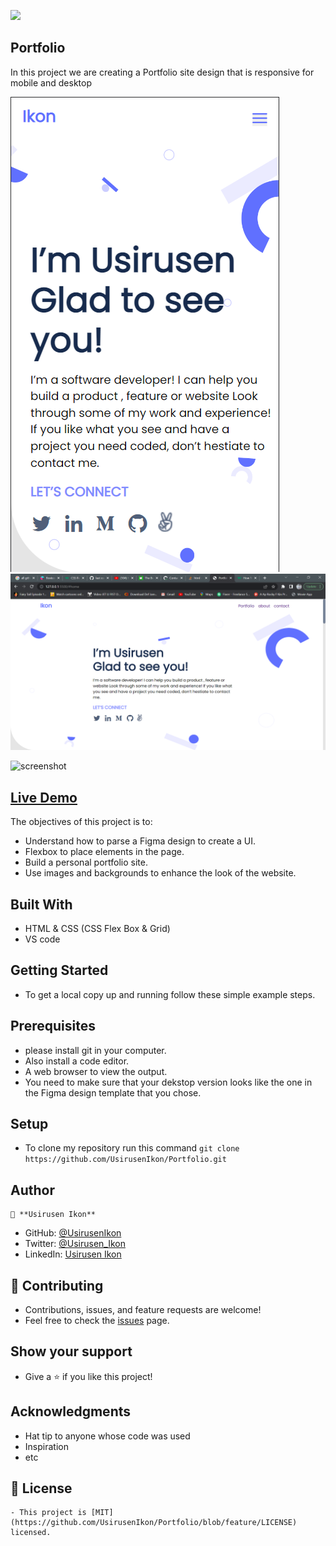 ![](https://img.shields.io/badge/Microverse-blueviolet)

## Portfolio   

   In this project we are creating a Portfolio site design that is responsive for mobile and desktop

   ![screenshot](asset/mobile-screenshot.png) ![screenshot](asset/desktop-screenshot.png)

   ![screenshot](asset/desktop-GIF.gif)
   
## <a href="https://usirusenikon.github.io/Portfolio/">Live Demo</a>
     
   The objectives of this project is to:
    
   - Understand how to parse a Figma design to create a UI.
   - Flexbox to place elements in the page.
   - Build a personal portfolio site.
   - Use images and backgrounds to enhance the look of the website.

## Built With
   - HTML & CSS (CSS Flex Box & Grid)
   - VS code
   
## Getting Started
   - To get a local copy up and running follow these simple example steps.
   
## Prerequisites
   - please install git in your computer.
   - Also install a code editor.
   - A web browser to view the output.
   - You need to make sure that your dekstop version looks like the one in the Figma design template that you chose. 
   
## Setup
   - To clone my repository run this command `git clone https://github.com/UsirusenIkon/Portfolio.git`  

## Author
    👤 **Usirusen Ikon**
   - GitHub: [@UsirusenIkon](https://github.com/UsirusenIkon)
   - Twitter: [@Usirusen_Ikon](https://twitter.com/Usirusen_Ikon)
   - LinkedIn: [Usirusen Ikon](https://www.linkedin.com/in/usirusen-ikon-775855174/)

## 🤝 Contributing
   - Contributions, issues, and feature requests are welcome!
   - Feel free to check the [issues](https://github.com/issues) page.

## Show your support
   - Give a ⭐️ if you like this project!

## Acknowledgments
   - Hat tip to anyone whose code was used
   - Inspiration
   - etc

## 📝 License
    - This project is [MIT](https://github.com/UsirusenIkon/Portfolio/blob/feature/LICENSE) licensed.
